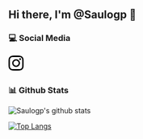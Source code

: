 ## Hi there, I'm @Saulogp :pizza:

### :computer: Social Media
[<img src="https://raw.githubusercontent.com/saulogp/saulogp/cfe31b7f376568fc1976704d7512eb3afcd46cb4/assets/instagram-brands.svg" width="30">](https://www.instagram.com/sauloproetti) 

### :bar_chart: Github Stats

![Saulogp's github stats](https://github-readme-stats.vercel.app/api?username=saulogp&count_private=true)

[![Top Langs](https://github-readme-stats.vercel.app/api/top-langs/?username=saulogp)](https://github.com/saulogp/github-readme-stats)


